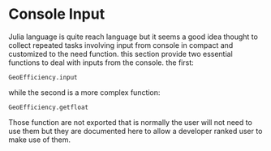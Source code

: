 
# Console Input
Julia language is quite reach language but it seems a good idea thought to collect repeated tasks involving input from console in compact and customized to the need function.
this section provide two essential functions to deal with inputs from the console. the first:

```
GeoEfficiency.input
```

while the second is a more complex function:

```
GeoEfficiency.getfloat
```

Those function are not exported that is normally the user will not need to use them but they are documented here to allow a developer ranked user to make use of them.
